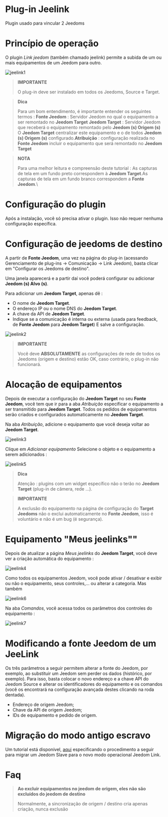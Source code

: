 # Plug-in Jeelink 

Plugin usado para vincular 2 Jeedoms

# Princípio de operação 

O plugin *Link jeedom* (também chamado jeelink) permite a subida de um ou mais equipamentos de um Jeedom para outro.

![jeelink1](../images/jeelink1.png)

> **IMPORTANTE**
>
> O plug-in deve ser instalado em todos os Jeedoms, Source e Target.

> **Dica**
>
> Para um bom entendimento, é importante entender os seguintes termos : **Fonte Jeedom** : Servidor Jeedom no qual o equipamento a ser remontado no **Jeedom Target** **Jeedom Target** : Servidor Jeedom que receberá o equipamento remontado pelo **Jeedom (s) Origem (s)** O **Jeedom Target** centralizar este equipamento e o de todos **Jeedom (s) Origem (s)** configurado.**Atribuição** : configuração realizada no **Fonte Jeedom** incluir o equipamento que será remontado no **Jeedom Target**

> **NOTA**
>
> Para uma melhor leitura e compreensão deste tutorial : As capturas de tela em um fundo preto correspondem à **Jeedom Target**.As capturas de tela em um fundo branco correspondem a **Fonte Jeedom**.\

# Configuração do plugin 

Após a instalação, você só precisa ativar o plugin. Isso não requer nenhuma configuração específica.

# Configuração de jeedoms de destino 

A partir de **Fonte Jeedom**, uma vez na página do plug-in (acessando Gerenciamento de plug-ins → Comunicação → Link Jeedom), basta clicar em "Configurar os Jeedoms de destino".

Uma janela aparecerá e a partir daí você poderá configurar ou adicionar **Jeedom (s) Alvo (s)**.

Para adicionar um **Jeedom Target**, apenas dê :

-   O nome de **Jeedom Target**.
-   O endereço IP ou o nome DNS do **Jeedom Target**.
-   A chave da API de **Jeedom Target**.
-   Indique se a comunicação é interna ou externa (usada para feedback, de **Fonte Jeedom** para **Jeedom Target**) E salve a configuração.

![jeelink2](../images/jeelink2.png)

> **IMPORTANTE**
>
> Você deve **ABSOLUTAMENTE** as configurações de rede de todos os Jeedoms (origem e destino) estão OK, caso contrário, o plug-in não funcionará.

# Alocação de equipamentos 

Depois de executar a configuração do **Jeedom Target** no seu **Fonte Jeedom**, você tem que ir para a aba *Atribuição* especificar o equipamento a ser transmitido para **Jeedom Target**. Todos os pedidos de equipamentos serão criados e configurados automaticamente no **Jeedom Target**.

Na aba *Atribuição*, adicione o equipamento que você deseja voltar ao **Jeedom Target**.

![jeelink3](../images/jeelink3.png)

Clique em *Adicionar equipamento* Selecione o objeto e o equipamento a serem adicionados :

![jeelink5](../images/jeelink5.png)

> **Dica**
>
> Atenção : plugins com um widget específico não o terão no **Jeedom Target** (plug-in de câmera, rede ...).

> **IMPORTANTE**
>
> A exclusão do equipamento na página de configuração do **Target Jeedoms** não o exclui automaticamente no **Fonte Jeedom**, isso é voluntário e não é um bug (é segurança).

# Equipamento "Meus jeelinks"" 

Depois de atualizar a página *Meus jeelinks* do **Jeedom Target**, você deve ver a criação automática do equipamento :

![jeelink4](../images/jeelink4.png)

Como todos os equipamentos Jeedom, você pode ativar / desativar e exibir ou não o equipamento, seus controles,… ou alterar a categoria. Mas também

![jeelink6](../images/jeelink6.png)

Na aba *Comandos*, você acessa todos os parâmetros dos controles do equipamento :

![jeelink7](../images/jeelink7.png)

# Modificando a fonte Jeedom de um JeeLink 

Os três parâmetros a seguir permitem alterar a fonte do Jeedom, por exemplo, ao substituir um Jeedom sem perder os dados (histórico, por exemplo). Para isso, basta colocar o novo endereço e a chave API do Jeedom Source e alterar os identificadores do equipamento e os comandos (você os encontrará na configuração avançada destes clicando na roda dentada).

-   Endereço de origem Jeedom;
-   Chave da API de origem Jeedom;
-   IDs de equipamento e pedido de origem.

# Migração do modo antigo escravo

Um tutorial está disponível, [aqui](https://jeedom.github.io/documentation/howto/pt_PT/jeelink.migration.html) especificando o procedimento a seguir para migrar um Jeedom Slave para o novo modo operacional Jeedom Link.

# Faq 

>**Ao excluir equipamentos no jeedom de origem, eles não são excluídos do jeedom de destino**
>
>Normalmente, a sincronização de origem / destino cria apenas criação, nunca exclusão
